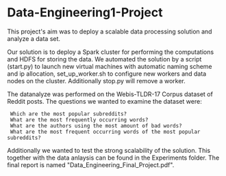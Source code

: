 # Data-Engineering1-Project
This project's aim was to deploy a scalable data processing solution and analyze a data set. 

Our solution is to deploy a Spark cluster for performing the computations and HDFS for storing the data.
We automated the solution by a script (start.py) to launch new virtual machines with automatic naming scheme and ip allocation, set_up_worker.sh to configure new workers and data nodes on the cluster.
Additionally stop.py will remove a worker. 

The datanalyze was performed on the Webis-TLDR-17 Corpus dataset of Reddit posts. The questions we wanted to examine the dataset were:

     Which are the most popular subreddits?
     What are the most frequently occurring words?
     What are the authors using the most amount of bad words?
     What are the most frequent occurring words of the most popular subreddits?

Additionally we wanted to test the strong scalability of the solution. This together with the data anlaysis can be found in the Experiments folder. 
The final report is named "Data_Engineering_Final_Project.pdf".
